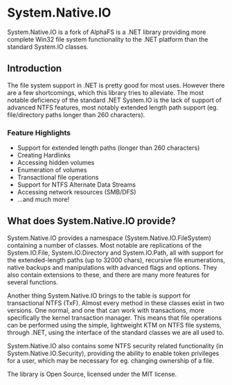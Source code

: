 # System.Native.IO

System.Native.IO is a fork of AlphaFS is a .NET library providing more complete Win32 file system functionality to the .NET platform than the standard System.IO classes.

## Introduction

The file system support in .NET is pretty good for most uses. However there are a few shortcomings, which this library tries to alleviate. The most notable deficiency of the standard .NET System.IO is the lack of support of advanced NTFS features, most notably extended length path support (eg. file/directory paths longer than 260 characters).

### Feature Highlights

* Support for extended length paths (longer than 260 characters)
* Creating Hardlinks
* Accessing hidden volumes
* Enumeration of volumes
* Transactional file operations
* Support for NTFS Alternate Data Streams
* Accessing network resources (SMB/DFS)
* ...and much more!

## What does System.Native.IO provide?

System.Native.IO provides a namespace (System.Native.IO.FileSystem) containing a number of classes. Most notable
are replications of the System.IO.File, System.IO.Directory and System.IO.Path, all with support for the
extended-length paths (up to 32000 chars), recursive file enumerations, native backups and manipulations with 
advanced flags and options. They also contain extensions to these, and there are many more features 
for several functions.

Another thing System.Native.IO brings to the table is support for transactional NTFS (TxF). Almost every method in
these classes exist in two versions. One normal, and one that can work with transactions, more specifically the
kernel transaction manager. This means that file operations can be performed using the simple, lightweight KTM 
on NTFS file systems, through .NET, using the interface of the standard classes we are all used to.

System.Native.IO also contains some NTFS security related functionality (in System.Native.IO.Security), providing 
the ability to enable token privileges for a user, which may be necessary for eg. changing ownership of a file.

The library is Open Source, licensed under the MIT license.
